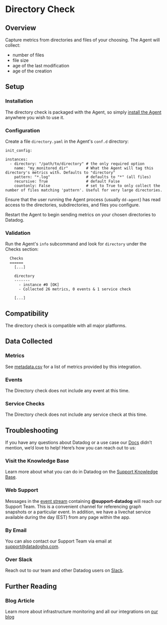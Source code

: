 # Directory Check

## Overview

Capture metrics from directories and files of your choosing. The Agent will collect:

  * number of files
  * file size
  * age of the last modification
  * age of the creation

## Setup
### Installation

The directory check is packaged with the Agent, so simply [install the Agent](https://app.datadoghq.com/account/settings#agent) anywhere you wish to use it.

### Configuration

Create a file `directory.yaml` in the Agent's `conf.d` directory:

```
init_config:

instances:
  - directory: "/path/to/directory" # the only required option
    name: "my_monitored_dir"        # What the Agent will tag this directory's metrics with. Defaults to "directory"
    pattern: "*.log"                # defaults to "*" (all files)
    recursive: True                 # default False
    countonly: False                # set to True to only collect the number of files matching 'pattern'. Useful for very large directories.
```

Ensure that the user running the Agent process (usually `dd-agent`) has read access to the directories, subdirectories, and files you configure.

Restart the Agent to begin sending metrics on your chosen directories to Datadog.

### Validation

Run the Agent's `info` subcommand and look for `directory` under the Checks section:

```
  Checks
  ======
    [...]

    directory
    -------
      - instance #0 [OK]
      - Collected 26 metrics, 0 events & 1 service check

    [...]
```

## Compatibility

The directory check is compatible with all major platforms.

## Data Collected
### Metrics

See [metadata.csv](https://github.com/DataDog/integrations-core/blob/master/directory/metadata.csv) for a list of metrics provided by this integration.

### Events
The Directory check does not include any event at this time.

### Service Checks
The Directory check does not include any service check at this time.

## Troubleshooting

If you have any questions about Datadog or a use case our [Docs](https://docs.datadoghq.com/) didn’t mention, we’d love to help! Here’s how you can reach out to us:

### Visit the Knowledge Base

Learn more about what you can do in Datadog on the [Support Knowledge Base](https://datadog.zendesk.com/agent/).

### Web Support

Messages in the [event stream](https://app.datadoghq.com/event/stream) containing **@support-datadog** will reach our Support Team. This is a convenient channel for referencing graph snapshots or a particular event. In addition, we have a livechat service available during the day (EST) from any page within the app.

### By Email

You can also contact our Support Team via email at [support@datadoghq.com](mailto:support@datadoghq.com).

### Over Slack

Reach out to our team and other Datadog users on [Slack](http://chat.datadoghq.com/).

## Further Reading
### Blog Article
Learn more about infrastructure monitoring and all our integrations on [our blog](https://www.datadoghq.com/blog/)
